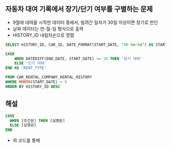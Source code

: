 ## 자동차 대여 기록에서 장기/단기 여부를 구별하는 문제
- 9월에 대여를 시작한 데이터 중에서, 빌려간 일자가 30일 이상이면 장기로 판단
- 날짜 데이터는 연-월-일 형식으로 출력
- HISTORY_ID 내림차순으로 정렬

```sql
SELECT HISTORY_ID, CAR_ID, DATE_FORMAT(START_DATE, "%Y-%m-%d") AS START_DATE, DATE_FORMAT(END_DATE, '%Y-%m-%d') AS END_DATE,

CASE
    WHEN DATEDIFF(END_DATE, START_DATE) >= 29 THEN '장기 대여'
    ELSE '단기 대여'
END AS 'RENT_TYPE'

FROM CAR_RENTAL_COMPANY_RENTAL_HISTORY
WHERE MONTH(START_DATE) = 9
ORDER BY HISTORY_ID DESC
```

## 해설
```sql
CASE
  WHEN [조건문] THEN [실행문]
  ELSE [실행문]
END
```
- 위 코드를 통해 
